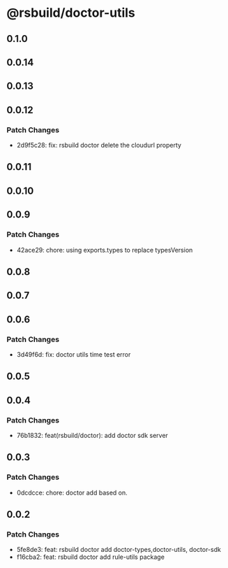 # @rsbuild/doctor-utils

## 0.1.0

## 0.0.14

## 0.0.13

## 0.0.12

### Patch Changes

- 2d9f5c28: fix: rsbuild doctor delete the cloudurl property

## 0.0.11

## 0.0.10

## 0.0.9

### Patch Changes

- 42ace29: chore: using exports.types to replace typesVersion

## 0.0.8

## 0.0.7

## 0.0.6

### Patch Changes

- 3d49f6d: fix: doctor utils time test error

## 0.0.5

## 0.0.4

### Patch Changes

- 76b1832: feat(rsbuild/doctor): add doctor sdk server

## 0.0.3

### Patch Changes

- 0dcdcce: chore: doctor add based on.

## 0.0.2

### Patch Changes

- 5fe8de3: feat: rsbuild doctor add doctor-types,doctor-utils, doctor-sdk
- f16cba2: feat: rsbuild doctor add rule-utils package
